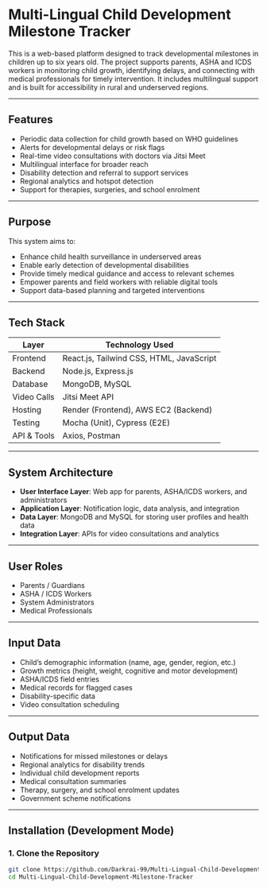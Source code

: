 # Multi-Lingual Child Development Milestone Tracker

This is a web-based platform designed to track developmental milestones in children up to six years old. The project supports parents, ASHA and ICDS workers in monitoring child growth, identifying delays, and connecting with medical professionals for timely intervention. It includes multilingual support and is built for accessibility in rural and underserved regions.

---

## Features

- Periodic data collection for child growth based on WHO guidelines
- Alerts for developmental delays or risk flags
- Real-time video consultations with doctors via Jitsi Meet
- Multilingual interface for broader reach
- Disability detection and referral to support services
- Regional analytics and hotspot detection
- Support for therapies, surgeries, and school enrolment

---

## Purpose

This system aims to:

- Enhance child health surveillance in underserved areas
- Enable early detection of developmental disabilities
- Provide timely medical guidance and access to relevant schemes
- Empower parents and field workers with reliable digital tools
- Support data-based planning and targeted interventions

---

## Tech Stack

| Layer             | Technology Used                          |
|------------------|-------------------------------------------|
| Frontend         | React.js, Tailwind CSS, HTML, JavaScript  |
| Backend          | Node.js, Express.js                       |
| Database         | MongoDB, MySQL                            |
| Video Calls      | Jitsi Meet API                            |
| Hosting          | Render (Frontend), AWS EC2 (Backend)      |
| Testing          | Mocha (Unit), Cypress (E2E)               |
| API & Tools      | Axios, Postman                            |

---

## System Architecture

- **User Interface Layer**: Web app for parents, ASHA/ICDS workers, and administrators
- **Application Layer**: Notification logic, data analysis, and integration
- **Data Layer**: MongoDB and MySQL for storing user profiles and health data
- **Integration Layer**: APIs for video consultations and analytics

---

## User Roles

- Parents / Guardians
- ASHA / ICDS Workers
- System Administrators
- Medical Professionals

---

## Input Data

- Child’s demographic information (name, age, gender, region, etc.)
- Growth metrics (height, weight, cognitive and motor development)
- ASHA/ICDS field entries
- Medical records for flagged cases
- Disability-specific data
- Video consultation scheduling

---

## Output Data

- Notifications for missed milestones or delays
- Regional analytics for disability trends
- Individual child development reports
- Medical consultation summaries
- Therapy, surgery, and school enrolment updates
- Government scheme notifications

---

## Installation (Development Mode)

### 1. Clone the Repository

```bash
git clone https://github.com/Darkrai-99/Multi-Lingual-Child-Development-Milestone-Tracker.git
cd Multi-Lingual-Child-Development-Milestone-Tracker
